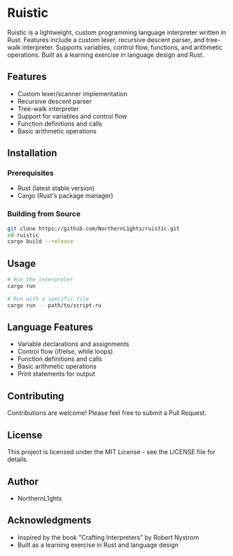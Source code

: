# Ruistic

Ruistic is a lightweight, custom programming language interpreter written in Rust. Features include a custom lexer, recursive descent parser, and tree-walk interpreter. Supports variables, control flow, functions, and arithmetic operations. Built as a learning exercise in language design and Rust.

## Features

- Custom lexer/scanner implementation
- Recursive descent parser
- Tree-walk interpreter
- Support for variables and control flow
- Function definitions and calls
- Basic arithmetic operations

## Installation

### Prerequisites

- Rust (latest stable version)
- Cargo (Rust's package manager)

### Building from Source

```bash
git clone https://github.com/NorthernL1ghts/ruistic.git
cd ruistic
cargo build --release
```

## Usage

```bash
# Run the interpreter
cargo run

# Run with a specific file
cargo run -- path/to/script.ru
```

## Language Features

- Variable declarations and assignments
- Control flow (if/else, while loops)
- Function definitions and calls
- Basic arithmetic operations
- Print statements for output

## Contributing

Contributions are welcome! Please feel free to submit a Pull Request.

## License

This project is licensed under the MIT License - see the LICENSE file for details.

## Author

- NorthernL1ghts

## Acknowledgments

- Inspired by the book "Crafting Interpreters" by Robert Nystrom
- Built as a learning exercise in Rust and language design
